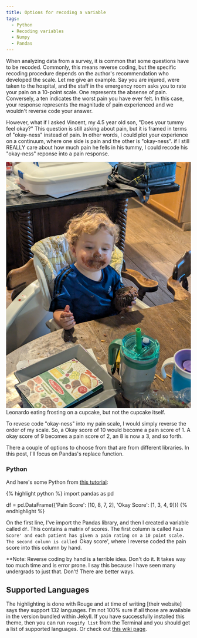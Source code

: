 ```yaml
---
title: Options for recoding a variable
tags:
  - Python
  - Recoding variables
  - Numpy
  - Pandas
---
```


When analyzing data from a survey, it is common that some questions have to be recoded.  Commonly, this means reverse coding, but the specific recoding procedure depends on the author's recommendation who developed the scale.  Let me give an example.  Say you are injured, were taken to the hospital, and the staff in the  emergency room asks you to rate your pain on a 10-point scale.  One represents the absense of pain.  Conversely, a ten indicates the worst pain you have ever felt.  In this case, your response represents the magnitude of pain experienced and we wouldn't reverse code your answer.

However, what if I asked Vincent, my 4.5 year old son, "Does your tummy feel okay?"  This question is still asking about pain, but it is framed in terms of "okay-ness" instead of pain.  In other words, I could plot your experience on a continuum, where one side is pain and the other is "okay-ness".  if I still REALLY care about how much pain he fells in his tummy, I could recode his "okay-ness" reponse into a pain response.  

<div class="card mb-3">
    <img class="card-img-top" src="/theme/img/Leo-with-frosting.jpg"/>
    <div class="card-body bg-light">
        <div class="card-text">
            Leonardo eating frosting on a cupcake, but not the cupcake itself.
        </div>
    </div>
</div>


<!--more-->

To revese code "okay-ness" into my pain scale, I would simply reverse the order of my scale.  So, a Okay score of 10 would become a pain score of 1.  A okay score of 9 becomes a pain score of 2, an 8 is now a 3, and so forth.

There a couple of options to choose from that are from different libraries.  In this post, I'll focus on Pandas's replace function.  

### Python

And here's some Python from [this tutorial](https://www.tutorialspoint.com/python/python_classes_objects.htm):

{% highlight python %}
import pandas as pd

df = pd.DataFrame({'Pain Score': [10, 8, 7, 2], 'Okay Score': [1, 3, 4, 9]})
{% endhighlight %}

On the first line, I've import the Pandas library, and then I created a variable called `df`.  This contains a matrix of scores.  The first column is called `Pain Score' and each patient has given a pain rating on a 10 point scale.  The second column is called `Okay score', where I reverse coded the pain score into this column by hand.  

**Note:  Reverse coding by hand is a terrible idea.  Don't do it.  It takes way too much time and is error prone.  I say this because I have seen many undergrads to just that.  Don't!  There are better ways.  


## Supported Languages

The highlighting is done with Rouge and at time of writing [their website] says they support 132 languages. I'm not 100% sure if all those are available in the version bundled within Jekyll. If you have successfully installed this theme, then you can run `rougify list` from the Terminal and you should get a list of supported languages. Or check out [this wiki page](https://github.com/jneen/rouge/wiki/List-of-supported-languages-and-lexers).



